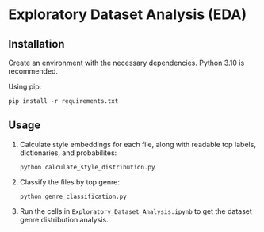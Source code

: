 # Exploratory Dataset Analysis (EDA)

## Installation
Create an environment with the necessary dependencies. Python 3.10 is recommended.

Using pip: 
```
pip install -r requirements.txt
```

## Usage


1. Calculate style embeddings for each file, along with readable top labels, dictionaries, and probabilites:
    ````
    python calculate_style_distribution.py
    ````
2. Classify the files by top genre:
    ````
    python genre_classification.py
    ````

3. Run the cells in `Exploratory_Dataset_Analysis.ipynb` to get the dataset genre distribution analysis.

